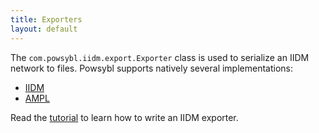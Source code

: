 ```yaml
---
title: Exporters
layout: default
---
```


The `com.powsybl.iidm.export.Exporter` class is used to serialize an IIDM network to files. Powsybl supports natively
several implementations:
- [IIDM](iidm.md)
- [AMPL](ampl.md)

Read the [tutorial](../../tutorials/iidm/exporter.md) to learn how to write an IIDM exporter.
